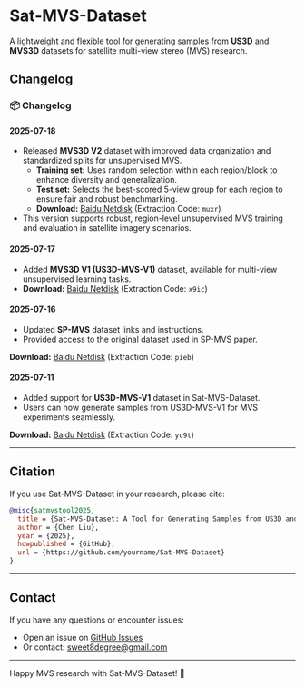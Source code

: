 # Sat-MVS-Dataset

A lightweight and flexible tool for generating samples from **US3D** and **MVS3D** datasets for satellite multi-view stereo (MVS) research.

## Changelog

### 📦 Changelog
#### 2025-07-18
- Released **MVS3D V2** dataset with improved data organization and standardized splits for unsupervised MVS.
    - **Training set:** Uses random selection within each region/block to enhance diversity and generalization.
    - **Test set:** Selects the best-scored 5-view group for each region to ensure fair and robust benchmarking.
    - **Download:** [Baidu Netdisk](https://pan.baidu.com/s/1bpO7IJB6-RMqYS78Z9GVEQ?pwd=muxr) (Extraction Code: `muxr`)
- This version supports robust, region-level unsupervised MVS training and evaluation in satellite imagery scenarios.

#### 2025-07-17
- Added **MVS3D V1 (US3D-MVS-V1)** dataset, available for multi-view unsupervised learning tasks.
- **Download:** [Baidu Netdisk](https://pan.baidu.com/s/12k7ZKAu9iuh9_JevbROCKg?pwd=x9ic) (Extraction Code: `x9ic`)

#### 2025-07-16
- Updated **SP-MVS** dataset links and instructions.
- Provided access to the original dataset used in SP-MVS paper.

**Download:** [Baidu Netdisk](https://pan.baidu.com/s/111IrueZ1UyQcpX7oEq5QyQ?pwd=pieb) (Extraction Code: `pieb`)

#### 2025-07-11
- Added support for **US3D-MVS-V1** dataset in Sat-MVS-Dataset.
- Users can now generate samples from US3D-MVS-V1 for MVS experiments seamlessly.

**Download:** [Baidu Netdisk](https://pan.baidu.com/s/1mlOl7mWtDJ9LJ6D6Kc73Ng?pwd=yc9t) (Extraction Code: `yc9t`)

---

## Citation
If you use Sat-MVS-Dataset in your research, please cite:

```bibtex
@misc{satmvstool2025,
  title = {Sat-MVS-Dataset: A Tool for Generating Samples from US3D and MVS3D},
  author = {Chen Liu},
  year = {2025},
  howpublished = {GitHub},
  url = {https://github.com/yourname/Sat-MVS-Dataset}
}
```

---

## Contact

If you have any questions or encounter issues:
- Open an issue on [GitHub Issues](https://github.com/yourname/Sat-MVS-Dataset/issues)
- Or contact: sweet8degree@gmail.com

---

Happy MVS research with Sat-MVS-Dataset! 🚀
